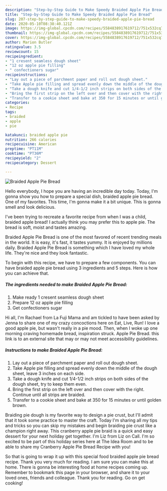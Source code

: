 ```yaml
---
description: "Step-by-Step Guide to Make Speedy Braided Apple Pie Bread"
title: "Step-by-Step Guide to Make Speedy Braided Apple Pie Bread"
slug: 207-step-by-step-guide-to-make-speedy-braided-apple-pie-bread
date: 2020-05-10T08:38:40.121Z
image: https://img-global.cpcdn.com/recipes/5584838917619712/751x532cq70/braided-apple-pie-bread-recipe-main-photo.jpg
thumbnail: https://img-global.cpcdn.com/recipes/5584838917619712/751x532cq70/braided-apple-pie-bread-recipe-main-photo.jpg
cover: https://img-global.cpcdn.com/recipes/5584838917619712/751x532cq70/braided-apple-pie-bread-recipe-main-photo.jpg
author: Marion Butler
ratingvalue: 3.5
reviewcount: 15
recipeingredient:
- "1 cresent seamless dough sheet"
- "12 oz apple pie filling"
- " confectioners sugar"
recipeinstructions:
- "Lay out a piece of parchment paper and roll out dough sheet."
- "Take Apple pie filling and spread evenly down the middle of the dough sheet, leave 3 inches on each side."
- "Take a dough knife and cut 1/4-1/2 inch strips on both sides of the dough sheet, try to keep them even."
- "Bring the first strip on the left over and then cover with the right. Continue until all strips are braided."
- "Transfer to a cookie sheet and bake at 350 for 15 minutes or until golden brown."
categories:
- Recipe
tags:
- braided
- apple
- pie

katakunci: braided apple pie 
nutrition: 266 calories
recipecuisine: American
preptime: "PT11M"
cooktime: "PT36M"
recipeyield: "2"
recipecategory: Dessert

---
```



![Braided Apple Pie Bread](https://img-global.cpcdn.com/recipes/5584838917619712/751x532cq70/braided-apple-pie-bread-recipe-main-photo.jpg)

Hello everybody, I hope you are having an incredible day today. Today, I'm gonna show you how to prepare a special dish, braided apple pie bread. One of my favorites. This time, I'm gonna make it a bit unique. This is gonna smell and look delicious.

I&#39;ve been trying to recreate a favorite recipe from when I was a child, braided apple bread! I actually think you may prefer this to apple pie. The bread is soft, moist and tastes amazing.

Braided Apple Pie Bread is one of the most favored of recent trending meals in the world. It is easy, it's fast, it tastes yummy. It is enjoyed by millions daily. Braided Apple Pie Bread is something which I have loved my whole life. They're nice and they look fantastic.


To begin with this recipe, we have to prepare a few components. You can have braided apple pie bread using 3 ingredients and 5 steps. Here is how you can achieve that.

##### The ingredients needed to make Braided Apple Pie Bread:

1. Make ready 1 cresent seamless dough sheet
1. Prepare 12 oz apple pie filling
1. Get  confectioners sugar


Hi all, I&#39;m Rachael from La Fuji Mama and am tickled to have been asked by Jenna to share one of my crazy concoctions here on Eat, Live, Run! I love a good apple pie, but wasn&#39;t really in a pie mood. Then, when I woke up one morning craving homemade bread, inspiration struck. Apple Pie Bread. this link is to an external site that may or may not meet accessibility guidelines. 

##### Instructions to make Braided Apple Pie Bread:

1. Lay out a piece of parchment paper and roll out dough sheet.
1. Take Apple pie filling and spread evenly down the middle of the dough sheet, leave 3 inches on each side.
1. Take a dough knife and cut 1/4-1/2 inch strips on both sides of the dough sheet, try to keep them even.
1. Bring the first strip on the left over and then cover with the right. Continue until all strips are braided.
1. Transfer to a cookie sheet and bake at 350 for 15 minutes or until golden brown.


Braiding pie dough is my favorite way to design a pie crust, but I&#39;ll admit that it took some practice to master the craft. Today I&#39;m sharing all my tips and tricks so you can skip my mistakes and begin braiding pie crust like a champion right away. This cranberry apple pie braid is a quick and easy dessert for your next holiday get together. I&#39;m Liz from Liz on Call. I&#39;m so excited to be part of this holiday series here at The Idea Room and to be able to share my Cranberry Apple Pie Bread Recipe with you! 

So that is going to wrap it up with this special food braided apple pie bread recipe. Thank you very much for reading. I am sure you can make this at home. There is gonna be interesting food at home recipes coming up. Remember to bookmark this page in your browser, and share it to your loved ones, friends and colleague. Thank you for reading. Go on get cooking!
